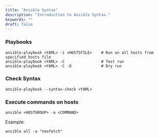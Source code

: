 ```yaml
---
title: "Ansible Syntax"
description: "Introduction to Ansible Syntax."
keywords: ""
draft: false
---
```


### Playbooks

```
ansible-playbook <YAML> -i <HOSTSFILE>    # Run on all hosts from specified hosts file
ansible-playbook <YAML> -C                # Test run
ansible-playbook <YAML> -C -D             # Dry run
```


### Check Syntax

```
ansible-playbook --syntax-check <YAML>
```

### Execute commands on hosts

```
ansible <HOSTGROUP> -a <COMMAND>
```
Example:
```
ansible all -a "neofetch"
```
